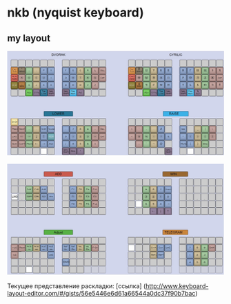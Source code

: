 # nkb (nyquist keyboard)

## my layout

![Layout1](gitAdds/images/layout_1.jpg)

![Layout2](gitAdds/images/layout_2.jpg)

Текущее представление раскладки: [ссылка] (http://www.keyboard-layout-editor.com/#/gists/56e5446e6d61a66544a0dc37f90b7bac)
